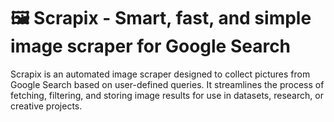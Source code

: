 # 🖼️ Scrapix - Smart, fast, and simple image scraper for Google Search

Scrapix is an automated image scraper designed to collect pictures from Google Search based on user-defined queries. It streamlines the process of fetching, filtering, and storing image results for use in datasets, research, or creative projects.
